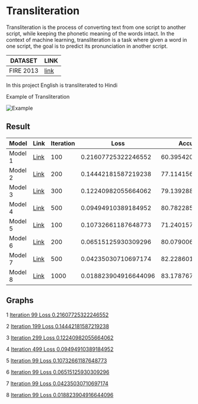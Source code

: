 # Transliteration
Transliteration is the process of converting text from one script to another script, while keeping the phonetic meaning of the words intact. In the context of machine learning, transliteration is a task where given a word in one script, the goal is to predict its pronunciation in another script.

| DATASET | LINK |
| ------------- | ------------- |
| FIRE 2013 | [link](http://cse.iitkgp.ac.in/resgrp/cnerg/qa/fire13translit/index.html) |

In this project English is transliterated to Hindi

Example of Transliteration


![Example](https://user-images.githubusercontent.com/86826802/236172512-79982ad7-46c0-48e1-8f26-2d44fffc78dc.png)

## Result



| Model  | Link | Iteration | Loss | Accuracy |
| ------------- | ------------- | ------------- | ------------- |------------- |
| Model 1  | [Link](https://github.com/vidiptvashist/Transliteration/blob/main/model/model1__lr_0.01_nb%3D100_bs%3D64_e%3D256.pt)   | 100 | 0.21607725322246552 | 60.39542043070043 |
| Model 2  | [Link](https://github.com/vidiptvashist/Transliteration/blob/main/model/model1__lr_0.01_nb%3D200_bs%3D64_e%3D256.pt)   | 200 | 0.14442181587219238 | 77.11415632218576 |
| Model 3  | [Link](https://github.com/vidiptvashist/Transliteration/blob/main/model/model1__lr_0.01_nb%3D300_bs%3D64_e%3D256.pt)   | 300 | 0.12240982055664062 | 79.13928839476316 |
| Model 4  | [Link](https://github.com/vidiptvashist/Transliteration/blob/main/model/model1__lr_0.01_nb%3D500_bs%3D64_e%3D256.pt)   | 500 | 0.09494910389184952 | 80.78228581698959 |
| Model 5  | [Link](https://github.com/vidiptvashist/Transliteration/blob/main/model/model1__lr_0.01_nb%3D100_bs%3D128_e%3D256.pt)   | 100 | 0.10732661187648773 | 71.24015788947327 |
| Model 6  | [Link](https://github.com/vidiptvashist/Transliteration/blob/main/model/model1__lr_0.01_nb%3D200_bs%3D128_e%3D256.pt)   | 200 | 0.06515125930309296 | 80.07900605723651 |
| Model 7  | [Link](https://github.com/vidiptvashist/Transliteration/blob/main/model/model1__lr_0.01_nb%3D500_bs%3D128_e%3D256.pt)   | 500 | 0.04235030710697174 | 82.2286011951464 |
| Model 8 | [Link](https://github.com/vidiptvashist/Transliteration/blob/main/model/model1__lr_0.01_nb%3D1000_bs%3D1923D256.pt)   | 1000| 0.018823904916644096 | 83.17876711915679 |


## Graphs


1 [Iteration 99 Loss 0.21607725322246552](https://user-images.githubusercontent.com/86826802/236028741-112b98d4-f350-49d9-9625-43af0d0c7ada.png) 


2 [Iteration 199 Loss 0.14442181587219238](https://user-images.githubusercontent.com/86826802/236167712-7834ecfb-ce9e-4ca8-a53c-5b88f7819695.png)

3 [Iteration 299 Loss 0.12240982055664062](https://user-images.githubusercontent.com/86826802/236178193-5acc4ce7-c213-4d92-834e-a81cc3092505.png)

4 [Iteration 499 Loss 0.09494910389184952](https://user-images.githubusercontent.com/86826802/236190593-f5dc62cd-683e-42e5-9da9-0eaeae8b5209.png)

5 [Iteration 99 Loss 0.10732661187648773](https://user-images.githubusercontent.com/86826802/236207579-83b6772c-51b6-43fe-8b57-0ac6f1034d56.png)

6 [Iteration 99 Loss 0.06515125930309296](https://user-images.githubusercontent.com/86826802/236248584-856da06c-c188-4ee4-9072-40f518a0f9ce.png)

7 [Iteration 99 Loss 0.04235030710697174](https://user-images.githubusercontent.com/86826802/236305154-2295cb90-d3c7-45f2-bc9e-25684444c2b7.png)


8 [Iteration 99 Loss 0.018823904916644096](https://user-images.githubusercontent.com/86826802/236401572-9db11844-f297-4816-b138-cdfcbdff00a5.png)



